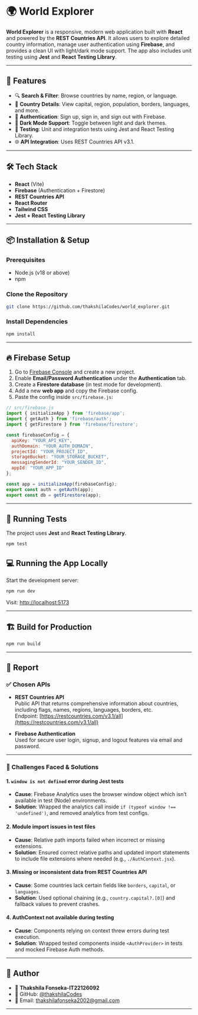 # 🌍 World Explorer

**World Explorer** is a responsive, modern web application built with **React** and powered by the **REST Countries API**. It allows users to explore detailed country information, manage user authentication using **Firebase**, and provides a clean UI with light/dark mode support. The app also includes unit testing using **Jest** and **React Testing Library**.

---

## 🚀 Features

- 🔍 **Search & Filter**: Browse countries by name, region, or language.
- 📄 **Country Details**: View capital, region, population, borders, languages, and more.
- 🔐 **Authentication**: Sign up, sign in, and sign out with Firebase.
- 🌙 **Dark Mode Support**: Toggle between light and dark themes.
- 🧪 **Testing**: Unit and integration tests using Jest and React Testing Library.
- 🌐 **API Integration**: Uses REST Countries API v3.1.

---

## 🛠️ Tech Stack

- **React** (Vite)
- **Firebase** (Authentication + Firestore)
- **REST Countries API**
- **React Router**
- **Tailwind CSS**
- **Jest + React Testing Library**

---

## 📦 Installation & Setup

### Prerequisites

- Node.js (v18 or above)
- npm

### Clone the Repository

```bash
git clone https://github.com/thakshilaCodes/world_explorer.git
```

### Install Dependencies

```bash
npm install
```

---

## 🔥 Firebase Setup

1. Go to [Firebase Console](https://console.firebase.google.com/) and create a new project.
2. Enable **Email/Password Authentication** under the **Authentication** tab.
3. Create a **Firestore database** (in test mode for development).
4. Add a new **web app** and copy the Firebase config.
5. Paste the config inside `src/firebase.js`:

```js
// src/firebase.js
import { initializeApp } from 'firebase/app';
import { getAuth } from 'firebase/auth';
import { getFirestore } from 'firebase/firestore';

const firebaseConfig = {
  apiKey: "YOUR_API_KEY",
  authDomain: "YOUR_AUTH_DOMAIN",
  projectId: "YOUR_PROJECT_ID",
  storageBucket: "YOUR_STORAGE_BUCKET",
  messagingSenderId: "YOUR_SENDER_ID",
  appId: "YOUR_APP_ID"
};

const app = initializeApp(firebaseConfig);
export const auth = getAuth(app);
export const db = getFirestore(app);
```


---

## 🧪 Running Tests

The project uses **Jest** and **React Testing Library**.

```bash
npm test
```


## 💻 Running the App Locally

Start the development server:

```bash
npm run dev
```

Visit: [http://localhost:5173](http://localhost:5173)

---

## 🏗️ Build for Production

```bash
npm run build
```

---

## 🧾 Report

### ✅ Chosen APIs

- **REST Countries API**  
  Public API that returns comprehensive information about countries, including flags, names, regions, languages, borders, etc.  
  Endpoint: [https://restcountries.com/v3.1/all](https://restcountries.com/v3.1/all)

- **Firebase Authentication**  
  Used for secure user login, signup, and logout features via email and password.

---

### 🧱 Challenges Faced & Solutions

#### 1. `window is not defined` error during Jest tests
- **Cause**: Firebase Analytics uses the browser window object which isn’t available in test (Node) environments.
- **Solution**: Wrapped the analytics call inside `if (typeof window !== 'undefined')`, and removed analytics from test configs.

#### 2. Module import issues in test files
- **Cause**: Relative path imports failed when incorrect or missing extensions.
- **Solution**: Ensured correct relative paths and updated import statements to include file extensions where needed (e.g., `./AuthContext.jsx`).

#### 3. Missing or inconsistent data from REST Countries API
- **Cause**: Some countries lack certain fields like `borders`, `capital`, or `languages`.
- **Solution**: Used optional chaining (e.g., `country.capital?.[0]`) and fallback values to prevent crashes.

#### 4. AuthContext not available during testing
- **Cause**: Components relying on context threw errors during test execution.
- **Solution**: Wrapped tested components inside `<AuthProvider>` in tests and mocked Firebase Auth methods.

---

## 🙋 Author

- 👤 **Thakshila Fonseka-IT22126092**
- 🔗 GitHub: [@thakshilaCodes](https://github.com/thakshilaCodes)
- 📧 Email: thakshilafonseka2002@gmail.com

---
